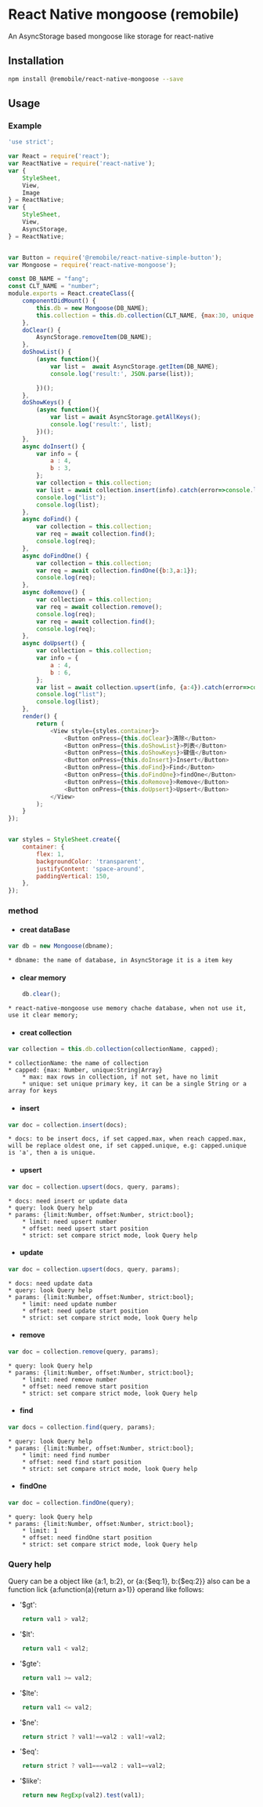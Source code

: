 # React Native mongoose (remobile)
An AsyncStorage based mongoose like storage for react-native

## Installation
```sh
npm install @remobile/react-native-mongoose --save
```

## Usage

### Example
```js
'use strict';

var React = require('react');
var ReactNative = require('react-native');
var {
    StyleSheet,
    View,
    Image
} = ReactNative;
var {
    StyleSheet,
    View,
    AsyncStorage,
} = ReactNative;


var Button = require('@remobile/react-native-simple-button');
var Mongoose = require('react-native-mongoose');

const DB_NAME = "fang";
const CLT_NAME = "number";
module.exports = React.createClass({
    componentDidMount() {
        this.db = new Mongoose(DB_NAME);
        this.collection = this.db.collection(CLT_NAME, {max:30, unique:['a']});
    },
    doClear() {
        AsyncStorage.removeItem(DB_NAME);
    },
    doShowList() {
        (async function(){
            var list =  await AsyncStorage.getItem(DB_NAME);
            console.log('result:', JSON.parse(list));

        })();
    },
    doShowKeys() {
        (async function(){
            var list = await AsyncStorage.getAllKeys();
            console.log('result:', list);
        })();
    },
    async doInsert() {
        var info = {
            a : 4,
            b : 3,
        };
        var collection = this.collection;
        var list = await collection.insert(info).catch(error=>console.log(error));;
        console.log("list");
        console.log(list);
    },
    async doFind() {
        var collection = this.collection;
        var req = await collection.find();
        console.log(req);
    },
    async doFindOne() {
        var collection = this.collection;
        var req = await collection.findOne({b:3,a:1});
        console.log(req);
    },
    async doRemove() {
        var collection = this.collection;
        var req = await collection.remove();
        console.log(req);
        var req = await collection.find();
        console.log(req);
    },
    async doUpsert() {
        var collection = this.collection;
        var info = {
            a : 4,
            b : 6,
        };
        var list = await collection.upsert(info, {a:4}).catch(error=>console.log(error));;
        console.log("list");
        console.log(list);
    },
    render() {
        return (
            <View style={styles.container}>
                <Button onPress={this.doClear}>清除</Button>
                <Button onPress={this.doShowList}>列表</Button>
                <Button onPress={this.doShowKeys}>键值</Button>
                <Button onPress={this.doInsert}>Insert</Button>
                <Button onPress={this.doFind}>Find</Button>
                <Button onPress={this.doFindOne}>findOne</Button>
                <Button onPress={this.doRemove}>Remove</Button>
                <Button onPress={this.doUpsert}>Upsert</Button>
            </View>
        );
    }
});


var styles = StyleSheet.create({
    container: {
        flex: 1,
        backgroundColor: 'transparent',
        justifyContent: 'space-around',
        paddingVertical: 150,
    },
});
```

### method
* #### creat dataBase
```js
var db = new Mongoose(dbname);
```
    * dbname: the name of database, in AsyncStorage it is a item key

* #### clear memory
```js
    db.clear();
```
    * react-native-mongoose use memory chache database, when not use it, use it clear memory;


* #### creat collection
```js
var collection = this.db.collection(collectionName, capped);
```
    * collectionName: the name of collection
    * capped: {max: Number, unique:String|Array}
        * max: max rows in collection, if not set, have no limit
        * unique: set unique primary key, it can be a single String or a array for keys

* #### insert
```js
var doc = collection.insert(docs);
```
    * docs: to be insert docs, if set capped.max, when reach capped.max, will be replace oldest one, if set capped.unique, e.g: capped.unique is 'a', then a is unique.


* #### upsert
```js
var doc = collection.upsert(docs, query, params);
```
    * docs: need insert or update data
    * query: look Query help
    * params: {limit:Number, offset:Number, strict:bool};
        * limit: need upsert number
        * offset: need upsert start position
        * strict: set compare strict mode, look Query help


* #### update
```js
var doc = collection.upsert(docs, query, params);
```
    * docs: need update data
    * query: look Query help
    * params: {limit:Number, offset:Number, strict:bool};
        * limit: need update number
        * offset: need update start position
        * strict: set compare strict mode, look Query help


* #### remove
```js
var doc = collection.remove(query, params);
```
    * query: look Query help
    * params: {limit:Number, offset:Number, strict:bool};
        * limit: need remove number
        * offset: need remove start position
        * strict: set compare strict mode, look Query help


* #### find
```js
var docs = collection.find(query, params);
```
    * query: look Query help
    * params: {limit:Number, offset:Number, strict:bool};
        * limit: need find number
        * offset: need find start position
        * strict: set compare strict mode, look Query help


* #### findOne
```js
var doc = collection.findOne(query);
```
    * query: look Query help
    * params: {limit:Number, offset:Number, strict:bool};
        * limit: 1
        * offset: need findOne start position
        * strict: set compare strict mode, look Query help

 ### Query help
Query can be a object like {a:1, b:2}, or {a:{$eq:1}, b:{$eq:2}}
also can be a function lick {a:function(a){return a>1}}
operand like follows:
* '$gt':
```js
    return val1 > val2;
```
* '$lt':
```js
    return val1 < val2;
```
* '$gte':
```js
    return val1 >= val2;
```
* '$lte':
```js
    return val1 <= val2;
```
* '$ne':
```js
    return strict ? val1!==val2 : val1!=val2;
```
* '$eq':
```js
    return strict ? val1===val2 : val1==val2;
```
* '$like':
```js
    return new RegExp(val2).test(val1);
```
